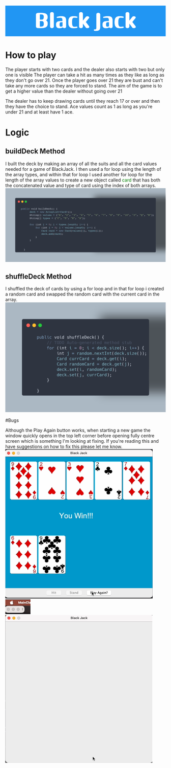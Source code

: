 ![Black Jack Banner](https://github.com/mako128/BlackJack/blob/main/markdown%20images/Black_Jack.png)

# How to play

The player starts with two cards and the dealer also starts with two but only one is visible
The player can take a hit as many times as they like as long as they don't go over 21.
Once the player goes over 21 they are bust and can't take any more cards so they are forced to stand.
The aim of the game is to get a higher value than the dealer without going over 21

The dealer has to keep drawing cards until they reach 17 or over and then they have the choice to stand.  Ace values count as 1 as long as you're under 21 and at least have 1 ace.

# Logic

## buildDeck Method

I built the deck by making an array of all the suits and all the card values needed for a game of BlackJack.
I then used a for loop using the length of the array types, and within that for loop I used another for loop for the length of the array values to create a new object called <span style="color: green;">card</span> that has both the concatenated value and type of card using the index of both arrays.
![buildDeckSnippet](https://github.com/mako128/BlackJack/blob/main/markdown%20images/buildDeckSnippet.png)

## shuffleDeck Method

I shuffled the deck of cards by using a for loop and in that for loop i created a random card and swapped the random card with the current card in the array.
![shuffleDeckSnippet](https://github.com/mako128/BlackJack/blob/main/markdown%20images/shuffleDeckSnippet.png)

#Bugs

Although the Play Again button works, when starting a new game the window quickly opens in the top left corner before opening fully centre screen which is something I'm looking at fixing. If you're reading this and have suggestions on how to fix this please let me know.
![playagainscreenshots](https://github.com/mako128/BlackJack/blob/main/markdown%20images/Screenshot%202023-11-26%20at%2015.09.22.png) ![playagainscreenshots](https://github.com/mako128/BlackJack/blob/main/markdown%20images/Screenshot%202023-11-26%20at%2015.10.05.png) ![playagainscreenshots](https://github.com/mako128/BlackJack/blob/main/markdown%20images/Screenshot%202023-11-26%20at%2015.10.26.png)
